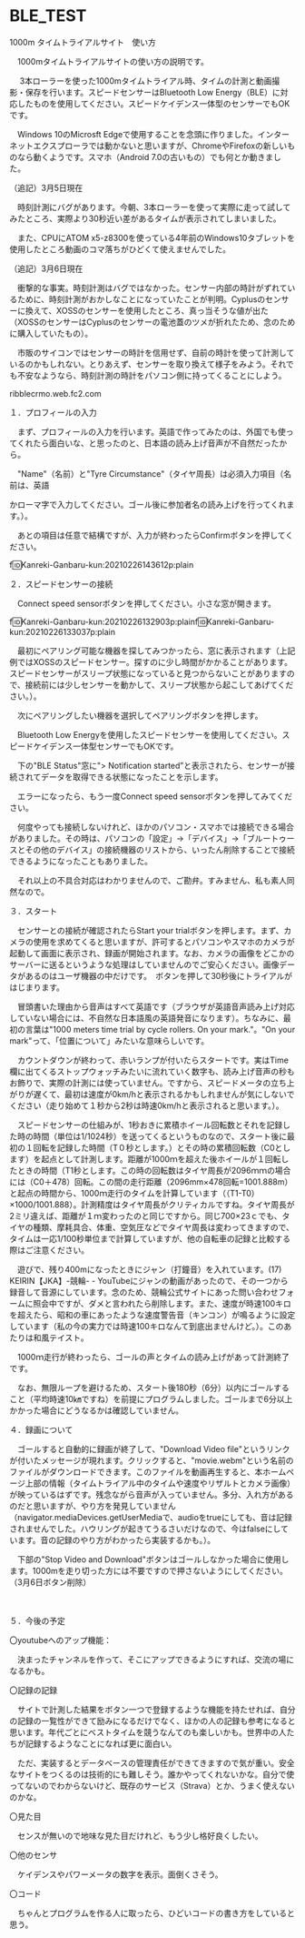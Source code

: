 # BLE_TEST
1000m タイムトライアルサイト　使い方

　1000mタイムトライアルサイトの使い方の説明です。

 

　 3本ローラーを使った1000mタイムトライアル時、タイムの計測と動画撮影・保存を行います。スピードセンサーはBluetooth Low Energy（BLE）に対応したものを使用してください。スピードケイデンス一体型のセンサーでもOKです。

　Windows 10のMicrosft Edgeで使用することを念頭に作りました。インターネットエクスプローラでは動かないと思いますが、ChromeやFirefoxの新しいものなら動くようです。スマホ（Android 7.0の古いもの）でも何とか動きました。

 

（追記）3月5日現在

　時刻計測にバグがあります。今朝、3本ローラーを使って実際に走って試してみたところ、実際より30秒近い差があるタイムが表示されてしまいました。

　また、CPUにATOM x5-z8300を使っている4年前のWindows10タブレットを使用したところ動画のコマ落ちがひどくて使えませんでした。

（追記）3月6日現在

　衝撃的な事実。時刻計測はバグではなかった。センサー内部の時計がずれているために、時刻計測がおかしなことになっていたことが判明。Cyplusのセンサーに換えて、XOSSのセンサーを使用したところ、真っ当そうな値が出た（XOSSのセンサーはCyplusのセンサーの電池蓋のツメが折れたため、念のために購入していたもの）。

　市販のサイコンではセンサーの時計を信用せず、自前の時計を使って計測しているのかもしれない。とりあえず、センサーを取り換えて様子をみよう。それでも不安なようなら、時刻計測の時計をパソコン側に持ってくることにしよう。

 

 


ribblecrmo.web.fc2.com

 

１．プロフィールの入力

　まず、プロフィールの入力を行います。英語で作ってみたのは、外国でも使ってくれたら面白いな、と思ったのと、日本語の読み上げ音声が不自然だったから。

　"Name"（名前）と"Tyre Circumstance"（タイヤ周長）は必須入力項目（名前は、英語

かローマ字で入力してください。ゴール後に参加者名の読み上げを行ってくれます。）。

　あとの項目は任意で結構ですが、入力が終わったらConfirmボタンを押してください。

 

f:id:Kanreki-Ganbaru-kun:20210226143612p:plain

 

２．スピードセンサーの接続

　Connect speed sensorボタンを押してください。小さな窓が開きます。

f:id:Kanreki-Ganbaru-kun:20210226132903p:plainf:id:Kanreki-Ganbaru-kun:20210226133037p:plain

　最初にペアリング可能な機器を探してみつかったら、窓に表示されます（上記例ではXOSSのスピードセンサー。探すのに少し時間がかかることがあります。スピードセンサーがスリープ状態になっていると見つからないことがありますので、接続前には少しセンサーを動かして、スリープ状態から起こしてあげてください。）。

　次にペアリングしたい機器を選択してペアリングボタンを押します。

　Bluetooth Low Energyを使用したスピードセンサーを使用してください。スピードケイデンス一体型センサーでもOKです。

　下の"BLE Status"窓に"> Notification started”と表示されたら、センサーが接続されてデータを取得できる状態になったことを示します。

　エラーになったら、もう一度Connect speed sensorボタンを押してみてください。

　何度やっても接続しないけれど、ほかのパソコン・スマホでは接続できる場合がありました。その時は、パソコンの「設定」→「デバイス」→「ブルートゥースとその他のデバイス」の接続機器のリストから、いったん削除することで接続できるようになったこともありました。

　それ以上の不具合対応はわかりませんので、ご勘弁。すみません、私も素人同然なので。

 

３．スタート

　センサーとの接続が確認されたらStart your trialボタンを押します。まず、カメラの使用を求めてくると思いますが、許可するとパソコンやスマホのカメラが起動して画面に表示され、録画が開始されます。なお、カメラの画像をどこかのサーバーに送るというような処理はしていませんのでご安心ください。画像データがあるのはユーザ機器の中だけです。　ボタンを押して30秒後にトライアルがはじまります。

　冒頭書いた理由から音声はすべて英語です（ブラウザが英語音声読み上げ対応していない場合には、不自然な日本語風の英語発音になります）。ちなみに、最初の言葉は"1000 meters time trial by cycle rollers. On your mark."。"On your mark"って、「位置について」みたいな意味らしいです。

　カウントダウンが終わって、赤いランプが付いたらスタートです。実はTime欄に出てくるストップウォッチみたいに流れていく数字も、読み上げ音声の秒もお飾りで、実際の計測には使っていません。ですから、スピードメータの立ち上がりが遅くて、最初は速度が0km/hと表示されるかもしれませんが気にしないでください（走り始めて１秒から2秒は時速0km/hと表示されると思います。）。

　スピードセンサーの仕組みが、1秒おきに累積ホイール回転数とそれを記録した時の時間（単位は1/1024秒）を送ってくるというものなので、スタート後に最初の１回転を記録した時間（T０秒とします。）とその時の累積回転数（C0とします）を起点として計測します。距離が1000ｍを超えた後ホイールが１回転したときの時間（T1秒とします。この時の回転数はタイヤ周長が2096ｍｍの場合には（C0＋478）回転。この間の走行距離（2096mm×478回転=1001.888m）と起点の時間から、1000ｍ走行のタイムを計算しています（（T1-T0）×1000/1001.888）。計測精度はタイヤ周長がクリティカルですね。タイヤ周長が2ミリ違えば、距離が１ｍ変わったのと同じですから。同じ700×23ｃでも、タイヤの種類、摩耗具合、体重、空気圧などでタイヤ周長は変わってきますので、タイムは一応1/100秒単位まで計算していますが、他の自転車の記録と比較する際はご注意ください。

　遊びで、残り400mになったときにジャン（打鐘音）を入れています。(17) KEIRIN【JKA】-競輪- - YouTubeにジャンの動画があったので、その一つから録音して音源にしています。念のため、競輪公式サイトにあった問い合わせフォームに照会中ですが、ダメと言われたら削除します。また、速度が時速100キロを超えたら、昭和の車にあったような速度警告音（キンコン）が鳴るように設定しています（私の今の実力では時速100キロなんて到底出ませんけど。）。このあたりは和風テイスト。

　1000ｍ走行が終わったら、ゴールの声とタイムの読み上げがあって計測終了です。

　なお、無限ループを避けるため、スタート後180秒（6分）以内にゴールすること（平均時速10㎞ですね）を前提にプログラムしました。ゴールまで6分以上かかった場合にどうなるかは確認していません。

 

４．録画について

 　ゴールすると自動的に録画が終了して、"Download  Video file"というリンクが付いたメッセージが現れます。クリックすると、"movie.webm"という名前のファイルがダウンロードできます。このファイルを動画再生すると、本ホームページ上部の情報（タイムトライアル中のタイムや速度やリザルトとカメラ画像）が映っているはずです。残念ながら音声が入っていません。多分、入れ方があるのだと思いますが、やり方を発見していません（navigator.mediaDevices.getUserMediaで、audioをtrueにしても、音は記録されませんでした。ハウリングが起きてうるさいだけなので、今はfalseにしています。音の記録のやり方がわかったら実装するかも。）。

　下部の"Stop Video and Download"ボタンはゴールしなかった場合に使用します。1000mを走り切った方には不要ですので押さないようにしてください。（3月6日ボタン削除）

　 

５．今後の予定

 〇youtubeへのアップ機能：

　決まったチャンネルを作って、そこにアップできるようにすれば、交流の場になるかも。

〇記録の記録

　サイトで計測した結果をボタン一つで登録するような機能を持たせれば、自分の記録の一覧性ができて励みになるだけでなく、ほかの人の記録も参考になると思います。年代ごとにベストタイムを競うなんてのも楽しいかも。世界中の人たちが記録するようなことになれば更に面白い。

　ただ、実装するとデータベースの管理責任ができてきますので気が重い。安全なサイトをつくるのは技術的にも難しそう。誰かやってくれないかな。自分で使ってないのでわからないけど、既存のサービス（Strava）とか、うまく使えないのかな。

〇見た目

　センスが無いので地味な見た目だけれど、もう少し格好良くしたい。

〇他のセンサ

　ケイデンスやパワーメータの数字を表示。面倒くさそう。

〇コード

　ちゃんとプログラムを作る人に取ったら、ひどいコードの書き方をしていると思う。<script>や<style?>の中身も音源データも一つにまとめていてるし、あちこちのサンプルプログラムの切り貼り細工。なんとかしたいとは思うけれど、なんともならなそう。githubでさらけ出しているので誰かなんとかしてくれないかな。


github.com

 〇普及　？

　たとえば、何か自転車のイベントがあった際に、3本ローラーとパソコンとBLE対応のスピードセンサーさえあれば、簡単に1000mタイムトライアル記録会が開催できると思います。

　ミノウラさん、アイデア採用してくれないかな、3本ローラーの販促になると思うけど。

 
 

 
